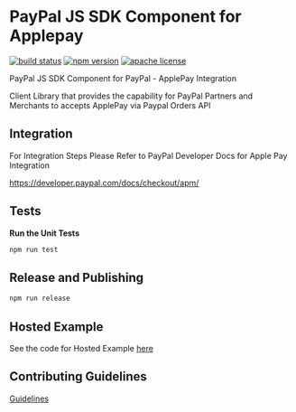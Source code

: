 # PayPal JS SDK Component for Applepay

[![build status][build-badge]][build]
[![npm version][version-badge]][package]
[![apache license][license-badge]][license]

[build-badge]: https://img.shields.io/github/workflow/status/paypal/paypal-applepay-components/build?logo=github&style=flat-square
[build]: https://github.com/paypal/paypal-applepay-components/actions?query=workflow%3Abuild
[version-badge]: https://img.shields.io/npm/v/@paypal/applepay-components.svg?style=flat-square
[package]: https://www.npmjs.com/package/@paypal/applepay-components
[license-badge]: https://img.shields.io/npm/l/@paypal/legal-components.svg?style=flat-square
[license]: https://github.com/paypal/paypal-applepay-components/blob/main/LICENSE

PayPal JS SDK Component for PayPal - ApplePay Integration

Client Library that provides the capability for PayPal Partners and Merchants to accepts ApplePay via Paypal Orders API

## Integration

For Integration Steps Please Refer to PayPal Developer Docs for Apple Pay Integration

https://developer.paypal.com/docs/checkout/apm/

## Tests

**Run the Unit Tests**

```bash
npm run test
```

## Release and Publishing

```bash
npm run release
```

## Hosted Example

See the code for Hosted Example [here](https://github.com/paypal-examples/applepay-stage/blob/main/examples/headless.html)

## Contributing Guidelines

[Guidelines](https://github.paypal.com/DigitalGoods-Payments-R/paypal-applepay-components/blob/master/CONTRIBUTING.md)
